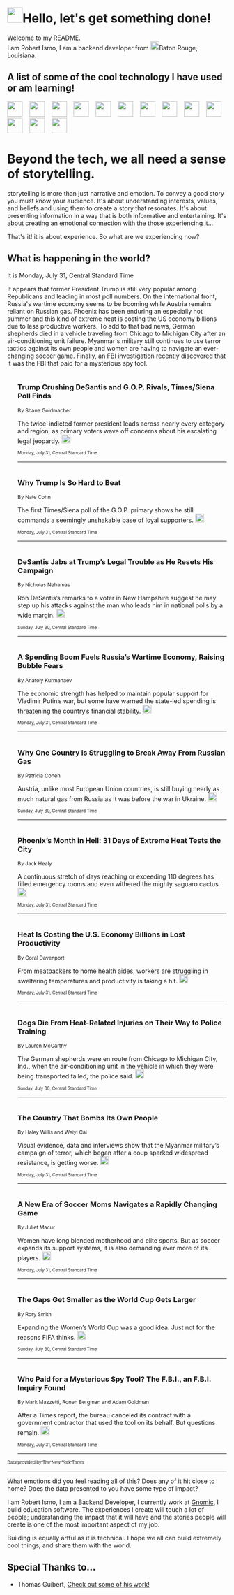 <h1><img src="https://emojis.slackmojis.com/emojis/images/1643514375/3493/hot-coffee.gif?1643514375" width="35"/>Hello, let's get something done!</h1>

<p>Welcome to my README.<br/>
I am Robert Ismo, I am a backend developer from <img src="https://emojis.slackmojis.com/emojis/images/1638395689/50435/moulin_rouge.png?1638395689" width="20"/>Baton Rouge, Louisiana.</p>
<h2>A list of some of the cool technology I have used or am learning!</h2>
<p>
<img src="https://emojis.slackmojis.com/emojis/images/1643516091/21142/meow_bongotap.gif?1643516091" width="35" alt="">
<img src="https://img.shields.io/badge/Favorite%20Frontend%20Framework-SvelteKit-f83903" alt="">
<img src="https://img.shields.io/badge/Second%20Favorite-Vue-40b581" alt="">
<img src="https://img.shields.io/badge/Most%20Used%20Runtime-Nodejs-78b061" alt="">
<img src="https://emojis.slackmojis.com/emojis/images/1643517416/34482/fire.gif?1643517416" width="35" alt="">
<img src="https://img.shields.io/badge/Javascript%20But%20Better-Typescript-0078ca" alt="">
<img src="https://img.shields.io/badge/Favorite%20Language-Elixir-3e244d" alt="">
<img src="https://img.shields.io/badge/Containerize%20Everything-Docker-6ac9ef" alt="">
<img src="https://emojis.slackmojis.com/emojis/images/1643514596/5999/meow_party.gif?1643514596" width="35" alt="">
<img src="https://img.shields.io/badge/API%20Love%20Language-Graphql-de32a5" alt="">
<img src="https://img.shields.io/badge/Our%20Favorite%20Version%20Controller-Git-e94f33" alt="">
<img src="https://img.shields.io/badge/Favorite%20Database-Redis-d42d1d" alt="">
<img src="https://emojis.slackmojis.com/emojis/images/1643514559/5584/deployparrot.gif?1643514559" width="35" alt="">
<img src="https://img.shields.io/badge/Container%20Interstate-RabbitMQ-f66200" alt="">
<img src="https://img.shields.io/badge/Gotta%20Learn-Kubernetes-316adf" alt="">
<img src="https://img.shields.io/badge/Really%20Mature%20Now-WASM-654fef" alt="">
<img src="https://emojis.slackmojis.com/emojis/images/1666642497/61942/dance_vibe.gif?1666642497" width="35" alt="">
<img src="https://img.shields.io/badge/For%20My%20M1-ARM64-657d96" alt="">
<img src="https://img.shields.io/badge/Loving%20This%20So%20Much-TailwindCSS-17bcb5" alt="">
<img src="https://img.shields.io/badge/Cool%20Build%20Tool-Vite-f9cb24" alt="">
<img src="https://emojis.slackmojis.com/emojis/images/1669231376/62819/working-on-it.gif?1669231376" width="35" alt="">
<img src="https://img.shields.io/badge/Fun%20and%20Easy%20Database-MongoDB-5f8c49" alt="">
<img src="https://img.shields.io/badge/JS%20Life%20Support-NPM-c73737" alt="">
<img src="https://img.shields.io/badge/I%20Liked%20It-DynamoDB-0073b9" alt="">
<img src="https://emojis.slackmojis.com/emojis/images/1643514045/46/question.gif?1643514045" width="35" alt="">
<img src="https://img.shields.io/badge/cool-React-60d6f9" alt="">
<img src="https://img.shields.io/badge/Future%20Big%20Project-Lambda-f37e00" alt="">
<img src="https://img.shields.io/badge/NPM%20But%20Better-PNPM-f1aa07" alt="">
<img src="https://emojis.slackmojis.com/emojis/images/1643514943/9662/fbwow.gif?1643514943" width="35" alt="">
<img src="https://img.shields.io/badge/First%20Language-C-662079" alt="">
<img src="https://img.shields.io/badge/Where%20I%20Deploy%20Frontend-Vercel-000000" alt="">
<img src="https://img.shields.io/badge/Who%20Does%20not%20Want%20an%20App-Swift-f9492a" alt="">
<img src="https://emojis.slackmojis.com/emojis/images/1643514058/151/javascript.png?1643514058" width="35" alt="">
<img src="https://img.shields.io/badge/cool-Python-fbd542" alt="">
<img src="https://img.shields.io/badge/Favorite%20Something-Stripe-656cdc" alt="">
<img src="https://img.shields.io/badge/Of%20Course-HTML5-ed6327" alt="">
<img src="https://emojis.slackmojis.com/emojis/images/1660415405/60731/bomb.gif?1660415405" width="35" alt="">
<img src="https://img.shields.io/badge/hate-CSS-2964ec" alt="">
<img src="https://img.shields.io/badge/Learning-CircleCI-141215" alt="">
<img src="https://img.shields.io/badge/Learning-Rust-fbbb3b" alt="">
<img src="https://emojis.slackmojis.com/emojis/images/1660415397/60712/writing-hand.gif?1660415397" width="35" alt="">
<img src="https://img.shields.io/badge/Dev%20Browser%20of%20Choice-Firefox-cc4e26" alt="">
<img src="https://img.shields.io/badge/Recoverying%20From%20Windows-UNIX-1781e3" alt="">
<img src="https://img.shields.io/badge/LOVE-LogSeq-90c1c2" alt="">
<img src="https://emojis.slackmojis.com/emojis/images/1643514066/223/kirby.gif?1643514066" width="35" alt="">
<img src="https://img.shields.io/badge/Daily%20Driver-MacOS-e6e6e8" alt="">
<img src="https://img.shields.io/badge/Git%20Server-Github-000000" alt="">
<img src="https://img.shields.io/badge/enjoyable-EC2-f17428" alt="">
<img src="https://emojis.slackmojis.com/emojis/images/1643514239/2069/excited.gif?1643514239" width="35" alt="">
</p>
<h1>Beyond the tech, we all need a sense of storytelling.</h1>
<p>storytelling is more than just narrative and emotion. To convey a good story you must know your audience. It's about understanding interests, values, and beliefs and using them to create a story that resonates. It's about presenting information in a way that is both informative and entertaining. It's about creating an emotional connection with the those experiencing it...</p>
<p>That's it! it is about experience. So what are we experiencing now?</p>
<h2>What is happening in the world?</h2>
<p>It is Monday, July 31, Central Standard Time</p>
<p>
It appears that former President Trump is still very popular among Republicans and leading in most poll numbers. On the international front, Russia&#39;s wartime economy seems to be booming while Austria remains reliant on Russian gas. Phoenix has been enduring an especially hot summer and this kind of extreme heat is costing the US economy billions due to less productive workers. To add to that bad news, German shepherds died in a vehicle traveling from Chicago to Michigan City after an air-conditioning unit failure. Myanmar&#39;s military still continues to use terror tactics against its own people and women are having to navigate an ever-changing soccer game. Finally, an FBI investigation recently discovered that it was the FBI that paid for a mysterious spy tool.</p>
<ol>
<img src="https://img.shields.io/badge/-us-blue" alt="">
<h3>Trump Crushing DeSantis and G.O.P. Rivals, Times&#x2F;Siena Poll Finds</h3>
<sub>By Shane Goldmacher</sub>
<p>The twice-indicted former president leads across nearly every category and region, as primary voters wave off concerns about his escalating legal jeopardy.  <a href="https://nyti.ms/44KmZo7"><img src="https://developer.nytimes.com/files/poweredby_nytimes_30b.png?v=1583354208352" height="20"></a></p>
<sub><sub>Monday, July 31, Central Standard Time</sub></sub>
<hr/>
<img src="https://img.shields.io/badge/-upshot-blue" alt="">
<h3>Why Trump Is So Hard to Beat</h3>
<sub>By Nate Cohn</sub>
<p>The first Times&#x2F;Siena poll of the G.O.P. primary shows he still commands a seemingly unshakable base of loyal supporters.  <a href="https://nyti.ms/3Oza1DY"><img src="https://developer.nytimes.com/files/poweredby_nytimes_30b.png?v=1583354208352" height="20"></a></p>
<sub><sub>Monday, July 31, Central Standard Time</sub></sub>
<hr/>
<img src="https://img.shields.io/badge/-us-blue" alt="">
<h3>DeSantis Jabs at Trump’s Legal Trouble as He Resets His Campaign</h3>
<sub>By Nicholas Nehamas</sub>
<p>Ron DeSantis’s remarks to a voter in New Hampshire suggest he may step up his attacks against the man who leads him in national polls by a wide margin.  <a href="https://nyti.ms/3qdxL7d"><img src="https://developer.nytimes.com/files/poweredby_nytimes_30b.png?v=1583354208352" height="20"></a></p>
<sub><sub>Sunday, July 30, Central Standard Time</sub></sub>
<hr/>
<img src="https://img.shields.io/badge/-world-blue" alt="">
<h3>A Spending Boom Fuels Russia’s Wartime Economy, Raising Bubble Fears</h3>
<sub>By Anatoly Kurmanaev</sub>
<p>The economic strength has helped to maintain popular support for Vladimir Putin’s war, but some have warned the state-led spending is threatening the country’s financial stability.  <a href="https://nyti.ms/43PONpR"><img src="https://developer.nytimes.com/files/poweredby_nytimes_30b.png?v=1583354208352" height="20"></a></p>
<sub><sub>Monday, July 31, Central Standard Time</sub></sub>
<hr/>
<img src="https://img.shields.io/badge/-business-blue" alt="">
<h3>Why One Country Is Struggling to Break Away From Russian Gas</h3>
<sub>By Patricia Cohen</sub>
<p>Austria, unlike most European Union countries, is still buying nearly as much natural gas from Russia as it was before the war in Ukraine.  <a href="https://nyti.ms/3QhpqKg"><img src="https://developer.nytimes.com/files/poweredby_nytimes_30b.png?v=1583354208352" height="20"></a></p>
<sub><sub>Sunday, July 30, Central Standard Time</sub></sub>
<hr/>
<img src="https://img.shields.io/badge/-us-blue" alt="">
<h3>Phoenix’s Month in Hell: 31 Days of Extreme Heat Tests the City</h3>
<sub>By Jack Healy</sub>
<p>A continuous stretch of days reaching or exceeding 110 degrees has filled emergency rooms and even withered the mighty saguaro cactus.  <a href="https://nyti.ms/43IQrcN"><img src="https://developer.nytimes.com/files/poweredby_nytimes_30b.png?v=1583354208352" height="20"></a></p>
<sub><sub>Monday, July 31, Central Standard Time</sub></sub>
<hr/>
<img src="https://img.shields.io/badge/-climate-blue" alt="">
<h3>Heat Is Costing the U.S. Economy Billions in Lost Productivity</h3>
<sub>By Coral Davenport</sub>
<p>From meatpackers to home health aides, workers are struggling in sweltering temperatures and productivity is taking a hit.  <a href="https://nyti.ms/3OyXOz6"><img src="https://developer.nytimes.com/files/poweredby_nytimes_30b.png?v=1583354208352" height="20"></a></p>
<sub><sub>Monday, July 31, Central Standard Time</sub></sub>
<hr/>
<img src="https://img.shields.io/badge/-us-blue" alt="">
<h3>Dogs Die From Heat-Related Injuries on Their Way to Police Training</h3>
<sub>By Lauren McCarthy</sub>
<p>The German shepherds were en route from Chicago to Michigan City, Ind., when the air-conditioning unit in the vehicle in which they were being transported failed, the police said.  <a href="https://nyti.ms/44KVFWt"><img src="https://developer.nytimes.com/files/poweredby_nytimes_30b.png?v=1583354208352" height="20"></a></p>
<sub><sub>Sunday, July 30, Central Standard Time</sub></sub>
<hr/>
<img src="https://img.shields.io/badge/-world-blue" alt="">
<h3>The Country That Bombs Its Own People</h3>
<sub>By Haley Willis and Weiyi Cai</sub>
<p>Visual evidence, data and interviews show that the Myanmar military’s campaign of terror, which began after a coup sparked widespread resistance, is getting worse.  <a href="https://nyti.ms/43PGtGy"><img src="https://developer.nytimes.com/files/poweredby_nytimes_30b.png?v=1583354208352" height="20"></a></p>
<sub><sub>Monday, July 31, Central Standard Time</sub></sub>
<hr/>
<img src="https://img.shields.io/badge/-sports-blue" alt="">
<h3>A New Era of Soccer Moms Navigates a Rapidly Changing Game</h3>
<sub>By Juliet Macur</sub>
<p>Women have long blended motherhood and elite sports. But as soccer expands its support systems, it is also demanding ever more of its players.  <a href="https://nyti.ms/3Yigc2y"><img src="https://developer.nytimes.com/files/poweredby_nytimes_30b.png?v=1583354208352" height="20"></a></p>
<sub><sub>Monday, July 31, Central Standard Time</sub></sub>
<hr/>
<img src="https://img.shields.io/badge/-sports-blue" alt="">
<h3>The Gaps Get Smaller as the World Cup Gets Larger</h3>
<sub>By Rory Smith</sub>
<p>Expanding the Women’s World Cup was a good idea. Just not for the reasons FIFA thinks.  <a href="https://nyti.ms/3Yb2mPn"><img src="https://developer.nytimes.com/files/poweredby_nytimes_30b.png?v=1583354208352" height="20"></a></p>
<sub><sub>Sunday, July 30, Central Standard Time</sub></sub>
<hr/>
<img src="https://img.shields.io/badge/-us-blue" alt="">
<h3>Who Paid for a Mysterious Spy Tool? The F.B.I., an F.B.I. Inquiry Found</h3>
<sub>By Mark Mazzetti, Ronen Bergman and Adam Goldman</sub>
<p>After a Times report, the bureau canceled its contract with a government contractor that used the tool on its behalf. But questions remain.  <a href="https://nyti.ms/3q7GMib"><img src="https://developer.nytimes.com/files/poweredby_nytimes_30b.png?v=1583354208352" height="20"></a></p>
<sub><sub>Monday, July 31, Central Standard Time</sub></sub>
<hr/>
</ol>
<a href="https://developer.nytimes.com"><sub><sub>Data provided by The New York Times</sub></sub></a>
<hr/>
<p>What emotions did you feel reading all of this? Does any of it hit close to home? Does the data presented to you have some type of impact?</p>
<p>I am Robert Ismo, I am a Backend Developer, I currently work at <a href="https://gnomic.education/">Gnomic</a>, I build education software. The experiences I create will touch a lot of people; understanding the impact that it will have and the stories people will create is one of the most important aspect of my job.</p>
<p>Building is equally artful as it is technical. I hope we all can build extremely cool things, and share them with the world.</p>
<h2>Special Thanks to...</h2>
<ul>
<li>Thomas Guibert, <a href="https://github.com/thmsgbrt/thmsgbrt">Check out some of his work!</a></li>
</ul>